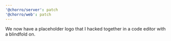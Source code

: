 ```yaml
---
'@chorro/server': patch
'@chorro/web': patch
---
```


We now have a placeholder logo that I hacked together in a code editor with a
blindfold on.
